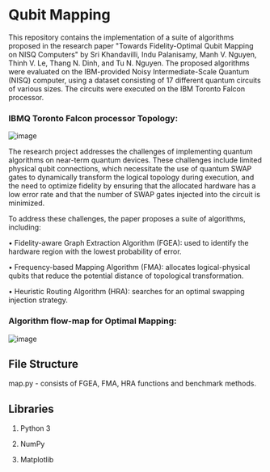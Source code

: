 # Qubit Mapping


This repository contains the implementation of a suite of algorithms proposed in the research paper "Towards Fidelity-Optimal Qubit Mapping on NISQ Computers" by Sri Khandavilli, Indu Palanisamy, Manh V. Nguyen, Thinh V. Le, Thang N. Dinh, and Tu N. Nguyen. The proposed algorithms were evaluated on the IBM-provided Noisy Intermediate-Scale Quantum (NISQ) computer, using a dataset consisting of 17 different quantum circuits of various sizes. The circuits were executed on the IBM Toronto Falcon processor. 


### IBMQ Toronto Falcon processor Topology:
![image](https://github.com/NextCNS/Qubit_mapping/assets/22426590/ca8bc9d2-5320-4251-8e47-116332dcaba8)


The research project addresses the challenges of implementing quantum algorithms on near-term quantum devices. These challenges include limited physical qubit connections, which necessitate the use of quantum SWAP gates to dynamically transform the logical topology during execution, and the need to optimize fidelity by ensuring that the allocated hardware has a low error rate and that the number of SWAP gates injected into the circuit is minimized.

To address these challenges, the paper proposes a suite of algorithms, including:

•	Fidelity-aware Graph Extraction Algorithm (FGEA): used to identify the hardware region with the lowest probability of error.

•	Frequency-based Mapping Algorithm (FMA): allocates logical-physical qubits that reduce the potential distance of topological transformation.

•	Heuristic Routing Algorithm (HRA): searches for an optimal swapping injection strategy.

### Algorithm flow-map for Optimal Mapping:
![image](https://github.com/NextCNS/Qubit_mapping/assets/22426590/77604304-a42a-4a1a-bdc8-15a56c6c0f20)


## File Structure
map.py - consists of FGEA, FMA, HRA functions and benchmark methods.

## Libraries
1. Python 3

2. NumPy

3. Matplotlib
